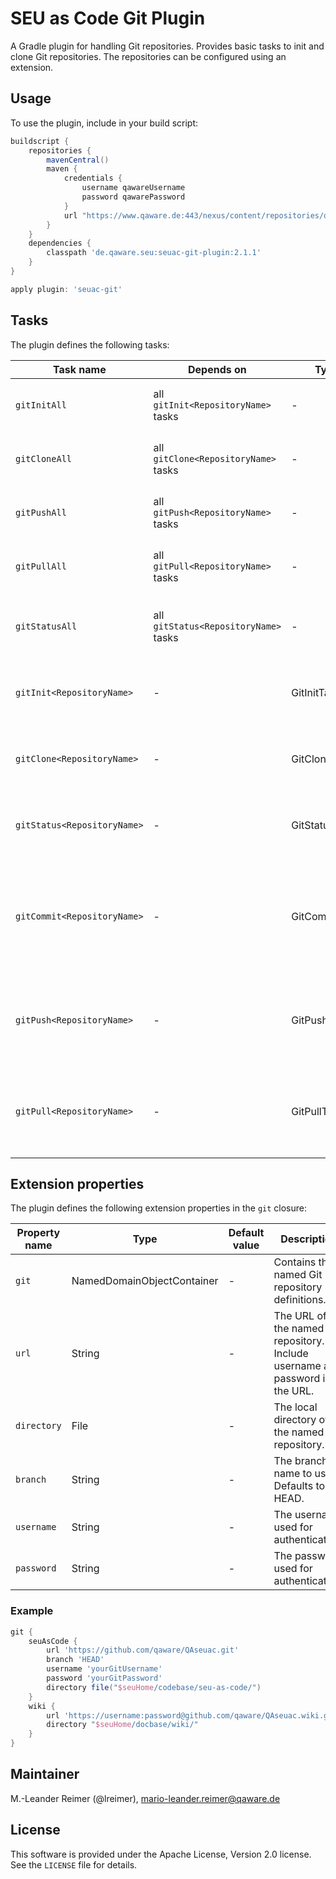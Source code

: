 # SEU as Code Git Plugin

A Gradle plugin for handling Git repositories. Provides basic tasks to init and clone Git repositories.
The repositories can be configured using an extension.

## Usage

To use the plugin, include in your build script:

```groovy
buildscript {
    repositories {
        mavenCentral()
        maven {
            credentials {
                username qawareUsername
                password qawarePassword
            }
            url "https://www.qaware.de:443/nexus/content/repositories/qaware-seu/"
        }
    }
    dependencies {
        classpath 'de.qaware.seu:seuac-git-plugin:2.1.1'
    }
}

apply plugin: 'seuac-git'
```

## Tasks

The plugin defines the following tasks:

Task name | Depends on | Type | Description
--- | --- | --- | ---
`gitInitAll`| all `gitInit<RepositoryName>` tasks | - | Performs a Git init for all defined repositories.
`gitCloneAll` | all `gitClone<RepositoryName>` tasks | - | Performs a Git clone for all defined repositories.
`gitPushAll` | all `gitPush<RepositoryName>` tasks | - | Performs a Git push for all defined repositories.
`gitPullAll` | all `gitPull<RepositoryName>` tasks | - | Performs a Git pull for all defined repositories.
`gitStatusAll` | all `gitStatus<RepositoryName>` tasks | - | Performs a Git status for all defined repositories.
`gitInit<RepositoryName>` | - | GitInitTask | Performs a Git init for the named Git repository.
`gitClone<RepositoryName>` | - | GitCloneTask | Performs a Git clone for the named Git repository.
`gitStatus<RepositoryName>` | - | GitStatusTask | Performs a Git status for the named Git repository.
`gitCommit<RepositoryName>` | - | GitCommitTask | Performs a Git commit for the named Git repository. Override message project property.
`gitPush<RepositoryName>` | - | GitPushTask | Performs a Git push for the named Git repository to remote origin.
`gitPull<RepositoryName>` | - | GitPullTask | Performs a Git pull for the named Git repository from remote origin.


## Extension properties

The plugin defines the following extension properties in the `git` closure:

Property name | Type | Default value | Description
--- | --- | --- | ---
`git` | NamedDomainObjectContainer<GitRepository> | - | Contains the named Git repository definitions.
`url` | String | - | The URL of the named Git repository. Include username and password in the URL.
`directory` | File | - | The local directory of the named Git repository.
`branch` | String | - | The branch name to use. Defaults to HEAD.
`username` | String | - | The username used for authentication.
`password` | String | - | The password used for authentication.

### Example

```groovy
git {
    seuAsCode {
        url 'https://github.com/qaware/QAseuac.git'
        branch 'HEAD'
        username 'yourGitUsername'
        password 'yourGitPassword'
        directory file("$seuHome/codebase/seu-as-code/")
    }    
    wiki {
        url 'https://username:password@github.com/qaware/QAseuac.wiki.git'
        directory "$seuHome/docbase/wiki/"
    }
}
```

## Maintainer

M.-Leander Reimer (@lreimer), <mario-leander.reimer@qaware.de>

## License

This software is provided under the Apache License, Version 2.0 license. See the `LICENSE` file for details.
